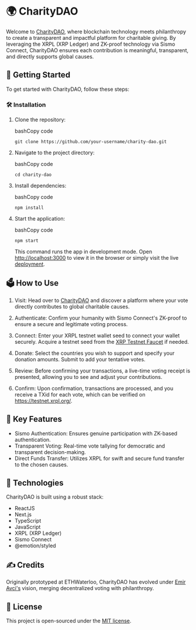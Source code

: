 🌍 CharityDAO
=============

Welcome to [CharityDAO](https://charity-dao-1.vercel.app/), where blockchain technology meets philanthropy to create a transparent and impactful platform for charitable giving. By leveraging the XRPL (XRP Ledger) and ZK-proof technology via Sismo Connect, CharityDAO ensures each contribution is meaningful, transparent, and directly supports global causes.

🔐 Getting Started
------------------

To get started with CharityDAO, follow these steps:

### 🛠 Installation

1.  Clone the repository:

    bashCopy code

    `git clone https://github.com/your-username/charity-dao.git`

2.  Navigate to the project directory:

    bashCopy code

    `cd charity-dao`

3.  Install dependencies:

    bashCopy code

    `npm install`

4.  Start the application:

    bashCopy code

    `npm start`

    This command runs the app in development mode. Open [http://localhost:3000](http://localhost:3000/) to view it in the browser or simply visit the live [deployment](https://charity-dao-1.vercel.app/).

🗳️ How to Use
--------------

1.  Visit: Head over to [CharityDAO](https://charity-dao-1.vercel.app/) and discover a platform where your vote directly contributes to global charitable causes.

2.  Authenticate: Confirm your humanity with Sismo Connect's ZK-proof to ensure a secure and legitimate voting process.

3.  Connect: Enter your XRPL testnet wallet seed to connect your wallet securely. Acquire a testnet seed from the [XRP Testnet Faucet](https://xrpl.org/xrp-testnet-faucet.html) if needed.

4.  Donate: Select the countries you wish to support and specify your donation amounts. Submit to add your tentative votes.

5.  Review: Before confirming your transactions, a live-time voting receipt is presented, allowing you to see and adjust your contributions.

6.  Confirm: Upon confirmation, transactions are processed, and you receive a TXid for each vote, which can be verified on <https://testnet.xrpl.org/>.

🚀 Key Features
---------------

-   Sismo Authentication: Ensures genuine participation with ZK-based authentication.
-   Transparent Voting: Real-time vote tallying for democratic and transparent decision-making.
-   Direct Funds Transfer: Utilizes XRPL for swift and secure fund transfer to the chosen causes.

🧰 Technologies
---------------

CharityDAO is built using a robust stack:

-   ReactJS
-   Next.js
-   TypeScript
-   JavaScript
-   XRPL (XRP Ledger)
-   Sismo Connect
-   @emotion/styled

✍️ Credits
----------

Originally prototyped at ETHWaterloo, CharityDAO has evolved under [Emir Avci's](https://github.com/selcukemiravci) vision, merging decentralized voting with philanthropy.

📜 License
----------

This project is open-sourced under the [MIT license](https://github.com/selcukemiravci/CharityDAO/blob/main/LICENSE).